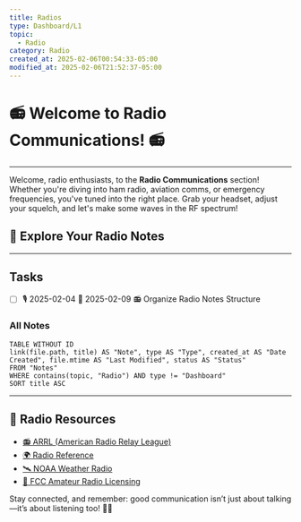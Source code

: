 ```yaml
---
title: Radios
type: Dashboard/L1
topic:
  - Radio
category: Radio
created_at: 2025-02-06T00:54:33-05:00
modified_at: 2025-02-06T21:52:37-05:00
---
```

# 📻 Welcome to Radio Communications! 📻
___

Welcome, radio enthusiasts, to the **Radio Communications** section! Whether you're diving into ham radio, aviation comms, or emergency frequencies, you've tuned into the right place. Grab your headset, adjust your squelch, and let's make some waves in the RF spectrum!

## 📡 Explore Your Radio Notes

---

## Tasks

- [ ]  🎙️ 2025-02-04 📅 2025-02-09 📻 Organize Radio Notes Structure

### All Notes

```dataview
TABLE WITHOUT ID
link(file.path, title) AS "Note", type AS "Type", created_at AS "Date Created", file.mtime AS "Last Modified", status AS "Status"
FROM "Notes"
WHERE contains(topic, "Radio") AND type != "Dashboard"
SORT title ASC
```

---

## 📡 Radio Resources

- [📻 ARRL (American Radio Relay League)](http://www.arrl.org/)
- [🌍 Radio Reference](https://www.radioreference.com/)
- [🛰️ NOAA Weather Radio](https://www.weather.gov/nwr/)
- [📶 FCC Amateur Radio Licensing](https://www.fcc.gov/wireless/bureau-divisions/mobility-division/amateur-radio-service)

Stay connected, and remember: good communication isn’t just about talking—it’s about listening too! 📡✨
